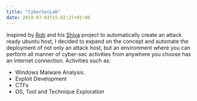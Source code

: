 ```yaml
---
title: "CyberSecLab"
date: 2019-07-03T15:02:27+01:00
---
```


Inspired by [Rob](https://github.com/rastating) and his [Shiva](https://github.com/rastating/shiva) project to automatically create an attack ready ubuntu host, I decided to expand on the concept and automate the deployment of not only an attack host, but an environment where you can perform all manner of cyber-sec activities from anywhere you choose has an internet connection. Activities such as:

* Windows Malware Analysis.
* Exploit Development
* CTFs
* OS, Tool and Technique Exploration